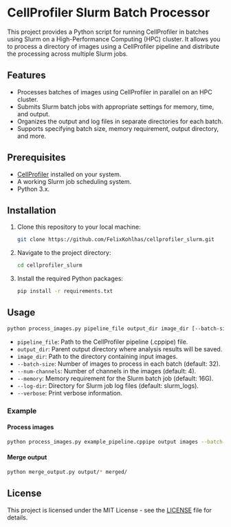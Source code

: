 # CellProfiler Slurm Batch Processor

This project provides a Python script for running CellProfiler in batches using Slurm on a High-Performance Computing (HPC) cluster. It allows you to process a directory of images using a CellProfiler pipeline and distribute the processing across multiple Slurm jobs.

## Features

- Processes batches of images using CellProfiler in parallel on an HPC cluster.
- Submits Slurm batch jobs with appropriate settings for memory, time, and output.
- Organizes the output and log files in separate directories for each batch.
- Supports specifying batch size, memory requirement, output directory, and more.

## Prerequisites

- [CellProfiler](https://cellprofiler.org) installed on your system.
- A working Slurm job scheduling system.
- Python 3.x.

## Installation

1. Clone this repository to your local machine:

   ```sh
   git clone https://github.com/FelixKohlhas/cellprofiler_slurm.git
   ```

2. Navigate to the project directory:

   ```sh
   cd cellprofiler_slurm
   ```

3. Install the required Python packages:

   ```sh
   pip install -r requirements.txt
   ```

## Usage

```sh
python process_images.py pipeline_file output_dir image_dir [--batch-size BATCH_SIZE] [--num-channels NUM_CHANNELS] [--memory MEMORY] [--log-dir LOG_DIR] [--verbose]
```

- `pipeline_file`: Path to the CellProfiler pipeline (.cppipe) file.
- `output_dir`: Parent output directory where analysis results will be saved.
- `image_dir`: Path to the directory containing input images.
- `--batch-size`: Number of images to process in each batch (default: 32).
- `--num-channels`: Number of channels in the images (default: 4).
- `--memory`: Memory requirement for the Slurm batch job (default: 16G).
- `--log-dir`: Directory for Slurm job log files (default: slurm_logs).
- `--verbose`: Print verbose information.

### Example

#### Process images
```sh
python process_images.py example_pipeline.cppipe output images --batch-size 64 --memory 32G --verbose
```

#### Merge output
```sh
python merge_output.py output/* merged/
```

## License

This project is licensed under the MIT License - see the [LICENSE](LICENSE) file for details.